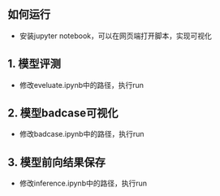 ## 如何运行
* 安装jupyter notebook，可以在网页端打开脚本，实现可视化

## 1. 模型评测
* 修改eveluate.ipynb中的路径，执行run

## 2. 模型badcase可视化
* 修改badcase.ipynb中的路径，执行run

## 3. 模型前向结果保存
* 修改inference.ipynb中的路径，执行run
